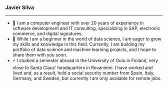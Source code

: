 ### Javier Silva

---

- 🔭 I am a computer engineer with over 20 years of experience in software development and IT consulting, specializing in SAP, electronic commerce, and digital signatures.
- 🌱 While I am a beginner in the world of data science, I am eager to grow my skills and knowledge in this field. Currently, I am building my portfolio of data science and machine learning projects, and I hope to share them with you soon.
- ⚡ I studied a semester abroad in the University of Oulu in Finland, very close to Santa Claus' headquarters in Rovaniemi. I have worked and lived and, as a result, hold a social security number from Spain, Italy, Germany, and Sweden, but currently I am only available for remote jobs.


